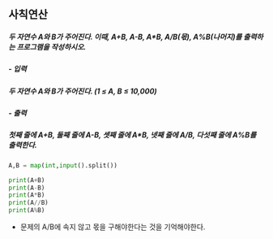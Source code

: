## 사칙연산
##### 두 자연수 A와 B가 주어진다. 이때, A+B, A-B, A*B, A/B(몫), A%B(나머지)를 출력하는 프로그램을 작성하시오. 

##### - 입력
##### 두 자연수 A와 B가 주어진다. (1 ≤ A, B ≤ 10,000)

##### - 출력
##### 첫째 줄에 A+B, 둘째 줄에 A-B, 셋째 줄에 A*B, 넷째 줄에 A/B, 다섯째 줄에 A%B를 출력한다.

```python
A,B = map(int,input().split())

print(A+B)
print(A-B)
print(A*B)
print(A//B)
print(A%B)
```

- 문제의 A/B에 속지 않고 몫을 구해야한다는 것을 기억해야한다.
